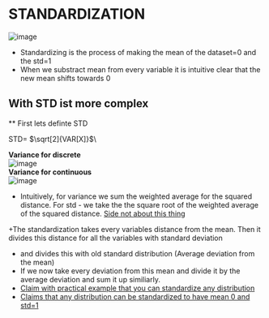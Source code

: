 # STANDARDIZATION 
![image](https://user-images.githubusercontent.com/21141607/201044628-6c509cf1-c3a7-4e89-a138-c7fd5629d657.png)

+ Standardizing is the process of making the mean of the dataset=0 and the std=1 
+ When we substract mean from every variable it is intuitive clear that the new mean shifts towards 0 
## With STD ist more complex 


** First lets definte STD

STD= $\sqrt[2]{VAR[X]}$\      

**Variance for discrete**      
![image](https://user-images.githubusercontent.com/21141607/201299573-6b13b125-3e73-4482-90f6-b46914bbdbbc.png)       
**Variance for continuous**        
![image](https://user-images.githubusercontent.com/21141607/201299543-4479a0c7-b0f7-491e-ab0a-808eee6928be.png)     


+ Intuitively, for variance we sum the weighted average for the squared distance. 
For std - we take the the square root of the weighted average of the squared distance. [Side not about this thing]()


 +The standardization takes every variables distance from the mean. Then it divides this distance for all the variables with standard deviation  
 +    and divides this with old standard distribution (Average deviation from the mean) 
 +  If we now take every deviation from this mean and divide it by the average deviation and sum it up similiarly. 
 + [Claim with practical example that you can standardize any distribution](https://stats.stackexchange.com/questions/365164/standardization-of-non-normal-features)    
 + [Claims that any distribution can be standardized to have mean 0 and std=1](https://365datascience.com/tutorials/statistics-tutorials/standardization/)
   
